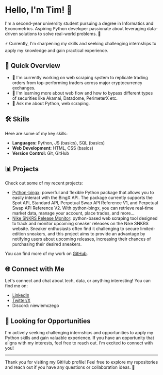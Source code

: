 # Hello, I'm Tim! 👋

I'm a second-year university student pursuing a degree in Informatics and Econometrics. Aspiring Python developer passionate about leveraging data-driven solutions to solve real-world problems. 🐍

⚡ Currently, I'm sharpening my skills and seeking challenging internships to apply my knowledge and gain practical experience.

## 🚀 Quick Overview

- 🔭 I'm currently working on web scraping system to replicate trading orders from top-performing traders across major cryptocurrency exchanges.
- 🌱 I'm learning more about web flow and how to bypass different types of securities like Akamai, Datadome, PerimeterX etc.
- 💬 Ask me about Python, web scraping.

## 🛠️ Skills

Here are some of my key skills:

- **Languages:** Python, JS (basics), SQL (basics)
- **Web Development:** HTML, CSS (basics)
- **Version Control:** Git, GitHub

## 📊 Projects

Check out some of my recent projects:

- [Python-bingx](https://github.com/niewiemczego/python-bingx): powerful and flexible Python package that allows you to easily interact with the BingX API. The package currently supports the Spot API, Standard API, Perpetual Swap API Reference V1, and Perpetual Swap API Reference V2. With python-bingx, you can retrieve real-time market data, manage your account, place trades, and more...
- [Nike SNKRS Release Monitor](https://github.com/niewiemczego/nike-stock-monitor): python-based web scraping tool designed to track and monitor upcoming sneaker releases on the Nike SNKRS website. Sneaker enthusiasts often find it challenging to secure limited-edition sneakers, and this project aims to provide an advantage by notifying users about upcoming releases, increasing their chances of purchasing their desired sneakers.

You can find more of my work on [GitHub](https://github.com/niewiemczego).

## 🌐 Connect with Me

Let's connect and chat about tech, data, or anything interesting! You can find me on:

- [LinkedIn](https://www.linkedin.com/in/tymoteusz-sikora)
- [Twitter/X](https://twitter.com/niewiemczego)
- Discord: niewiemczego

## 🤝 Looking for Opportunities

I'm actively seeking challenging internships and opportunities to apply my Python skills and gain valuable experience. If you have an opportunity that aligns with my interests, feel free to reach out. I'm excited to connect with you!

---

Thank you for visiting my GitHub profile! Feel free to explore my repositories and reach out if you have any questions or collaboration ideas. 🥶
